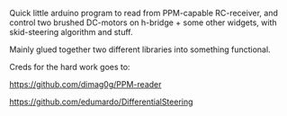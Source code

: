 Quick little arduino program to read from PPM-capable RC-receiver, and control two brushed DC-motors on h-bridge + some other widgets, with skid-steering algorithm and stuff.

Mainly glued together two different libraries into something functional.

Creds for the hard work goes to:

https://github.com/dimag0g/PPM-reader

https://github.com/edumardo/DifferentialSteering